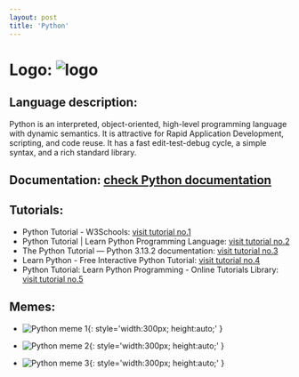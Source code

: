 ```yaml
---
layout: post
title: 'Python'
---
```

# Logo: ![logo](https://www.tiobe.com/wp-content/themes/tiobe/tiobe-index/images/Python.png)

## Language description: 
Python is an interpreted, object-oriented, high-level programming language with dynamic semantics. It is attractive for Rapid Application Development, scripting, and code reuse. It has a fast edit-test-debug cycle, a simple syntax, and a rich standard library.

## Documentation: [check Python documentation](https://www.python.org/doc/)

## Tutorials:
* Python Tutorial - W3Schools:
 [visit tutorial no.1](https://www.w3schools.com/python/)
* Python Tutorial | Learn Python Programming Language:
 [visit tutorial no.2](https://www.geeksforgeeks.org/python-programming-language-tutorial/)
* The Python Tutorial — Python 3.13.2 documentation:
 [visit tutorial no.3](https://docs.python.org/3/tutorial/index.html)
* Learn Python - Free Interactive Python Tutorial:
 [visit tutorial no.4](https://www.learnpython.org/)
* Python Tutorial: Learn Python Programming - Online Tutorials Library:
 [visit tutorial no.5](https://www.tutorialspoint.com/python/index.htm)

## Memes: 
* ![Python meme 1](https://miro.medium.com/max/1104/0*84Xtr_daC8V-LBQe.jpg){: style='width:300px; height:auto;' }

* ![Python meme 2](https://i.redd.it/22rsabs4a3p31.jpg){: style='width:300px; height:auto;' }

* ![Python meme 3](https://i.pinimg.com/736x/1b/58/f4/1b58f41e4f7668edb26420f8cadab895.jpg){: style='width:300px; height:auto;' }

